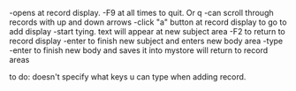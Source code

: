 -opens at record display.
-F9 at all times to quit. Or q
-can scroll through records with up and  down arrows
-click "a" button at record display to go to add display
-start tying. text will appear at new subject area
-F2 to return to record display
-enter to finish new subject and enters new body area
-type
-enter to finish new body and saves it into mystore
	will return to record areas


to do:
doesn't specify what keys u can type when adding record.